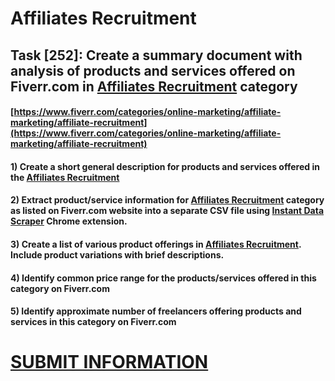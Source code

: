 # Affiliates Recruitment
## Task [252]: Create a summary document with analysis of products and services offered on Fiverr.com in [Affiliates Recruitment](https://www.fiverr.com/categories/online-marketing/affiliate-marketing/affiliate-recruitment) category
#### [https://www.fiverr.com/categories/online-marketing/affiliate-marketing/affiliate-recruitment](https://www.fiverr.com/categories/online-marketing/affiliate-marketing/affiliate-recruitment)
#### 1) Create a short general description for products and services offered in the [Affiliates Recruitment](https://www.fiverr.com/categories/online-marketing/affiliate-marketing/affiliate-recruitment)
#### 2) Extract product/service information for [Affiliates Recruitment](https://www.fiverr.com/categories/online-marketing/affiliate-marketing/affiliate-recruitment) category as listed on Fiverr.com website into a separate CSV file using [Instant Data Scraper](https://chrome.google.com/webstore/detail/instant-data-scraper/ofaokhiedipichpaobibbnahnkdoiiah) Chrome extension.
#### 3) Create a list of various product offerings in [Affiliates Recruitment](https://www.fiverr.com/categories/online-marketing/affiliate-marketing/affiliate-recruitment). Include product variations with brief descriptions.
#### 4) Identify common price range for the products/services offered in this category on Fiverr.com
#### 5) Identify approximate number of freelancers offering products and services in this category on Fiverr.com

# [SUBMIT INFORMATION](https://forms.office.com/r/8AEKjkLxKG)
